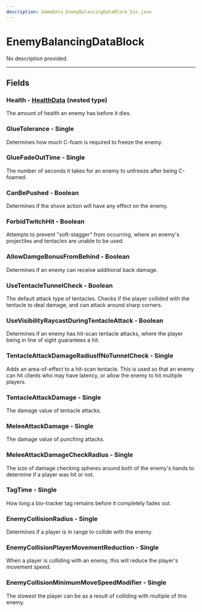 ```yaml
---
description: GameData_EnemyBalancingDataBlock_bin.json
---
```


# EnemyBalancingDataBlock

No description provided.

***

## Fields

### Health - [HealthData](../nested-types/healthdata.md) (nested type)

The amount of health an enemy has before it dies.

### GlueTolerance - Single

Determines how much C-foam is required to freeze the enemy.

### GlueFadeOutTime - Single

The number of seconds it takes for an enemy to unfreeze after being C-foamed.

### CanBePushed - Boolean

Determines if the shove action will have any effect on the enemy.

### ForbidTwitchHit - Boolean

Attempts to prevent "soft-stagger" from occurring, where an enemy's projectiles and tentacles are unable to be used.

### AllowDamgeBonusFromBehind - Boolean

Determines if an enemy can receive additional back damage.

### UseTentacleTunnelCheck - Boolean

The default attack type of tentacles. Checks if the player collided with the tentacle to deal damage, and can attack around sharp corners.

### UseVisibilityRaycastDuringTentacleAttack - Boolean

Determines if an enemy has hit-scan tentacle attacks, where the player being in line of sight guarantees a hit.

### TentacleAttackDamageRadiusIfNoTunnelCheck - Single

Adds an area-of-effect to a hit-scan tentacle. This is used so that an enemy can hit clients who may have latency, or allow the enemy to hit multiple players.

### TentacleAttackDamage - Single

The damage value of tentacle attacks.

### MeleeAttackDamage - Single

The damage value of punching attacks.

### MeleeAttackDamageCheckRadius - Single

The size of damage checking spheres around both of the enemy's hands to determine if a player was hit or not.

### TagTime - Single

How long a bio-tracker tag remains before it completely fades out.

### EnemyCollisionRadius - Single

Determines if a player is in range to collide with the enemy.

### EnemyCollisionPlayerMovementReduction - Single

When a player is colliding with an enemy, this will reduce the player's movement speed.

### EnemyCollisionMinimumMoveSpeedModifier - Single

The slowest the player can be as a result of colliding with multiple of this enemy.

